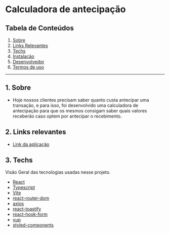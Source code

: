 
# Calculadora de antecipação

## Tabela de Conteúdos

1. [Sobre](#sobre)
2. [Links Relevantes](#links)
3. [Techs](#techs)
4. [Instalação](#install)
5. [Desenvolvedor](#dev)
6. [Termos de uso](#terms)

---

<a name="sobre"></a>

## 1. Sobre

- Hoje nossos clientes precisam saber quanto custa antecipar uma transação, e para isso, foi desenvolvido uma calculadora de antecipação para que os mesmos consigam saber quais valores receberão caso optem por antecipar o recebimento.

<a name="links"></a>

## 2. Links relevantes

- <a name="deploy-da-aplicação" href ="https://antecipation-calculator-wine.vercel.app" target="_blank">Link da aplicação</a>

## 3. Techs

Visão Geral das tecnologias usadas nesse projeto.

- [React](https://reactjs.org/docs/getting-started.html)
- [Typescript](https://www.typescriptlang.org)
- [Vite](https://vitejs.dev/guide/)
- [react-router-dom](https://www.npmjs.com/package/react-router-dom)
- [axios](https://www.npmjs.com/package/axios)
- [react-toastify](https://www.npmjs.com/package/react-toastify)
- [react-hook-form](https://www.npmjs.com/package/react-hook-form)
- [yup](https://www.npmjs.com/package/yup)
- [styled-components](https://styled-components.com)

